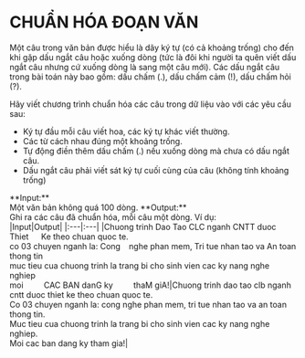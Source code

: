 # CHUẨN HÓA ĐOẠN VĂN
Một câu trong văn bản được hiểu là dãy ký tự (có cả khoảng trống) cho đến khi gặp dấu ngắt câu hoặc xuống dòng (tức là đôi khi người ta quên viết dấu ngắt câu nhưng cứ xuống dòng là sang một câu mới). Các dấu ngắt câu trong bài toán này bao gồm: dấu chấm (.), dấu chấm cảm (!), dấu chấm hỏi (?).

Hãy viết chương trình chuẩn hóa các câu trong dữ liệu vào với các yêu cầu sau: <br />
* Ký tự đầu mỗi câu viết hoa, các ký tự khác viết thường.
* Các từ cách nhau đúng một khoảng trống.
* Tự động điền thêm dấu chấm (.) nếu xuống dòng mà chưa có dấu ngắt câu.
* Dấu ngắt câu phải viết sát ký tự cuối cùng của câu (không tính khoảng trống)
<!--->
  
**Input:** <br />
Một văn bản không quá 100 dòng.

**Output:** <br />
Ghi ra các câu đã chuẩn hóa, mỗi câu một dòng.

Ví dụ: <br />
|Input|Output|
|:---|:---|
|Chuong trinh Dao Tao CLC nganh CNTT duoc Thiet &emsp; Ke theo chuan quoc te.<br>co 03 chuyen nganh la: Cong &ensp; nghe phan mem,  Tri tue nhan tao va An toan thong tin<br>muc tieu cua chuong trinh la trang bi cho sinh vien cac ky nang nghe nghiep<br>moi &emsp;&emsp; CAC BAN danG ky &emsp;&emsp; thaM giA!|Chuong trinh dao tao clb nganh cntt duoc thiet ke theo chuan quoc te.<br>Co 03 chuyen nganh la: cong nghe phan mem, tri tue nhan tao va an toan thong tin.<br>Muc tieu cua chuong trinh la trang bi cho sinh vien cac ky nang nghe nghiep.<br>Moi cac ban dang ky tham gia!|
